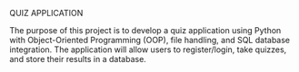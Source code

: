 QUIZ APPLICATION

The purpose of this project is to develop a quiz application using Python with Object-Oriented Programming (OOP), file handling, and SQL database integration. The application will allow users to register/login, take quizzes, and store their results in a database.

